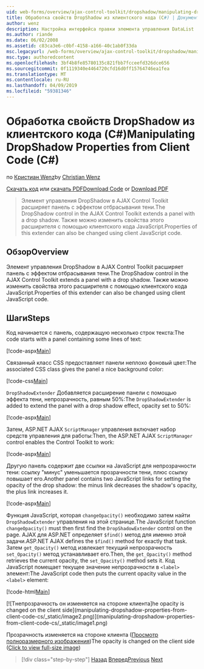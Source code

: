 ```yaml
---
uid: web-forms/overview/ajax-control-toolkit/dropshadow/manipulating-dropshadow-properties-from-client-code-cs
title: Обработка свойств DropShadow из клиентского кода (C#) | Документация Майкрософт
author: wenz
description: Настройка интерфейса правки элемента управления DataList
ms.author: riande
ms.date: 06/02/2008
ms.assetid: c83ca3e6-c0bf-4158-a166-40c1ab0f33da
msc.legacyurl: /web-forms/overview/ajax-control-toolkit/dropshadow/manipulating-dropshadow-properties-from-client-code-cs
msc.type: authoredcontent
ms.openlocfilehash: 3bf4b8fe85780135c821fbb7fcceefd326dce656
ms.sourcegitcommit: 0f1119340e4464720cfd16d0ff15764746ea1fea
ms.translationtype: MT
ms.contentlocale: ru-RU
ms.lasthandoff: 04/09/2019
ms.locfileid: "59381346"
---
```

# <a name="manipulating-dropshadow-properties-from-client-code-c"></a><span data-ttu-id="477b1-103">Обработка свойств DropShadow из клиентского кода (C#)</span><span class="sxs-lookup"><span data-stu-id="477b1-103">Manipulating DropShadow Properties from Client Code (C#)</span></span>

<span data-ttu-id="477b1-104">по [Кристиан Wenz](https://github.com/wenz)</span><span class="sxs-lookup"><span data-stu-id="477b1-104">by [Christian Wenz](https://github.com/wenz)</span></span>

<span data-ttu-id="477b1-105">[Скачать код](http://download.microsoft.com/download/5/1/6/51652a81-500b-4f6b-88d3-617103e7941e/DropShadow2.cs.zip) или [скачать PDF](http://download.microsoft.com/download/b/6/a/b6ae89ee-df69-4c87-9bfb-ad1eb2b23373/dropshadow2CS.pdf)</span><span class="sxs-lookup"><span data-stu-id="477b1-105">[Download Code](http://download.microsoft.com/download/5/1/6/51652a81-500b-4f6b-88d3-617103e7941e/DropShadow2.cs.zip) or [Download PDF](http://download.microsoft.com/download/b/6/a/b6ae89ee-df69-4c87-9bfb-ad1eb2b23373/dropshadow2CS.pdf)</span></span>

> <span data-ttu-id="477b1-106">Элемент управления DropShadow в AJAX Control Toolkit расширяет панель с эффектом отбрасывания тени.</span><span class="sxs-lookup"><span data-stu-id="477b1-106">The DropShadow control in the AJAX Control Toolkit extends a panel with a drop shadow.</span></span> <span data-ttu-id="477b1-107">Также можно изменить свойства этого расширителя с помощью клиентского кода JavaScript.</span><span class="sxs-lookup"><span data-stu-id="477b1-107">Properties of this extender can also be changed using client JavaScript code.</span></span>


## <a name="overview"></a><span data-ttu-id="477b1-108">Обзор</span><span class="sxs-lookup"><span data-stu-id="477b1-108">Overview</span></span>

<span data-ttu-id="477b1-109">Элемент управления DropShadow в AJAX Control Toolkit расширяет панель с эффектом отбрасывания тени.</span><span class="sxs-lookup"><span data-stu-id="477b1-109">The DropShadow control in the AJAX Control Toolkit extends a panel with a drop shadow.</span></span> <span data-ttu-id="477b1-110">Также можно изменить свойства этого расширителя с помощью клиентского кода JavaScript.</span><span class="sxs-lookup"><span data-stu-id="477b1-110">Properties of this extender can also be changed using client JavaScript code.</span></span>

## <a name="steps"></a><span data-ttu-id="477b1-111">Шаги</span><span class="sxs-lookup"><span data-stu-id="477b1-111">Steps</span></span>

<span data-ttu-id="477b1-112">Код начинается с панель, содержащую несколько строк текста:</span><span class="sxs-lookup"><span data-stu-id="477b1-112">The code starts with a panel containing some lines of text:</span></span>

[!code-aspx[Main](manipulating-dropshadow-properties-from-client-code-cs/samples/sample1.aspx)]

<span data-ttu-id="477b1-113">Связанный класс CSS предоставляет панели неплохо фоновый цвет:</span><span class="sxs-lookup"><span data-stu-id="477b1-113">The associated CSS class gives the panel a nice background color:</span></span>

[!code-css[Main](manipulating-dropshadow-properties-from-client-code-cs/samples/sample2.css)]

<span data-ttu-id="477b1-114">`DropShadowExtender` Добавляется расширение панели с помощью эффекта тени, непрозрачность, равным 50%:</span><span class="sxs-lookup"><span data-stu-id="477b1-114">The `DropShadowExtender` is added to extend the panel with a drop shadow effect, opacity set to 50%:</span></span>

[!code-aspx[Main](manipulating-dropshadow-properties-from-client-code-cs/samples/sample3.aspx)]

<span data-ttu-id="477b1-115">Затем, ASP.NET AJAX `ScriptManager` управления включает набор средств управления для работы:</span><span class="sxs-lookup"><span data-stu-id="477b1-115">Then, the ASP.NET AJAX `ScriptManager` control enables the Control Toolkit to work:</span></span>

[!code-aspx[Main](manipulating-dropshadow-properties-from-client-code-cs/samples/sample4.aspx)]

<span data-ttu-id="477b1-116">Другую панель содержит две ссылки на JavaScript для непрозрачности тени: ссылку "минус" уменьшается прозрачности тени, плюс ссылку повышает его.</span><span class="sxs-lookup"><span data-stu-id="477b1-116">Another panel contains two JavaScript links for setting the opacity of the drop shadow: the minus link decreases the shadow's opacity, the plus link increases it.</span></span>

[!code-aspx[Main](manipulating-dropshadow-properties-from-client-code-cs/samples/sample5.aspx)]

<span data-ttu-id="477b1-117">Функция JavaScript, которая `changeOpacity()` необходимо затем найти `DropShadowExtender` управления на этой странице.</span><span class="sxs-lookup"><span data-stu-id="477b1-117">The JavaScript function `changeOpacity()` must then first find the `DropShadowExtender` control on the page.</span></span> <span data-ttu-id="477b1-118">AJAX для ASP.NET определяет `$find()` метод для именно этой задачи.</span><span class="sxs-lookup"><span data-stu-id="477b1-118">ASP.NET AJAX defines the `$find()` method for exactly that task.</span></span> <span data-ttu-id="477b1-119">Затем `get_Opacity()` метод извлекает текущий непрозрачность `set_Opacity()` метод устанавливает его.</span><span class="sxs-lookup"><span data-stu-id="477b1-119">Then, the `get_Opacity()` method retrieves the current opacity, the `set_Opacity()` method sets it.</span></span> <span data-ttu-id="477b1-120">Код JavaScript помещает текущее значение непрозрачности в `<label>` элемент:</span><span class="sxs-lookup"><span data-stu-id="477b1-120">The JavaScript code then puts the current opacity value in the `<label>` element:</span></span>

[!code-html[Main](manipulating-dropshadow-properties-from-client-code-cs/samples/sample6.html)]


[![T<span data-ttu-id="477b1-121">непрозрачность он изменяется на стороне клиента]</span><span class="sxs-lookup"><span data-stu-id="477b1-121">he opacity is changed on the client side]</span></span>(manipulating-dropshadow-properties-from-client-code-cs/_static/image2.png)](manipulating-dropshadow-properties-from-client-code-cs/_static/image1.png)

<span data-ttu-id="477b1-122">Прозрачность изменяется на стороне клиента ([Просмотр полноразмерного изображения](manipulating-dropshadow-properties-from-client-code-cs/_static/image3.png))</span><span class="sxs-lookup"><span data-stu-id="477b1-122">The opacity is changed on the client side ([Click to view full-size image](manipulating-dropshadow-properties-from-client-code-cs/_static/image3.png))</span></span>

> [!div class="step-by-step"]
> <span data-ttu-id="477b1-123">[Назад](adjusting-the-z-index-of-a-dropshadow-cs.md)
> [Вперед](adjusting-the-z-index-of-a-dropshadow-vb.md)</span><span class="sxs-lookup"><span data-stu-id="477b1-123">[Previous](adjusting-the-z-index-of-a-dropshadow-cs.md)
[Next](adjusting-the-z-index-of-a-dropshadow-vb.md)</span></span>
